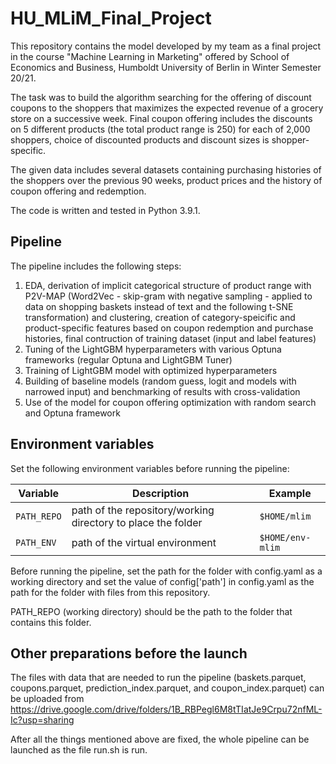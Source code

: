 # HU_MLiM_Final_Project
This repository contains the model developed by my team as a final project in the course "Machine Learning in Marketing" offered by School of Economics and Business, Humboldt University of Berlin in Winter Semester 20/21. 

The task was to build the algorithm searching for the offering of discount coupons to the shoppers that maximizes the expected revenue of a grocery store on a successive week. Final coupon offering includes the discounts on 5 different products (the total product range is 250) for each of 2,000 shoppers, choice of discounted products and discount sizes is shopper-specific. 

The given data includes several datasets containing purchasing histories of the shoppers over the previous 90 weeks, product prices and the history of coupon offering and redemption. 

The code is written and tested in Python 3.9.1.

## Pipeline

The pipeline includes the following steps:
1. EDA, derivation of implicit categorical structure of product range with P2V-MAP (Word2Vec - skip-gram with negative sampling - applied to data on shopping baskets instead of text and the following t-SNE transformation) and clustering, creation of category-speicific and product-specific features based on coupon redemption and purchase histories, final contruction of training dataset (input and label features)
1. Tuning of the LightGBM hyperparameters with various Optuna frameworks (regular Optuna and LightGBM Tuner)
1. Training of LightGBM model with optimized hyperparameters
1. Building of baseline models (random guess, logit and models with narrowed input) and benchmarking of results with cross-validation
1. Use of the model for coupon offering optimization with random search and Optuna framework


## Environment variables

Set the following environment variables before running the pipeline:

| Variable    | Description                                                            | Example          |
| ----------- | -----------------------------------------------------------------------| ---------------- |
| `PATH_REPO` | path of the repository/working directory to place the folder           | `$HOME/mlim`     |
| `PATH_ENV`  | path of the virtual environment                                        | `$HOME/env-mlim` |


Before running the pipeline, set the path for the folder with config.yaml as a working directory
and set the value of config['path'] in config.yaml as the path for the folder with files from this repository.

PATH_REPO (working directory) should be the path to the folder that contains this folder.

## Other preparations before the launch

The files with data that are needed to run the pipeline (baskets.parquet, coupons.parquet, prediction_index.parquet, and coupon_index.parquet) 
can be uploaded from https://drive.google.com/drive/folders/1B_RBPegl6M8tTIatJe9Crpu72nfML-Ic?usp=sharing 

After all the things mentioned above are fixed, the whole pipeline can be launched as the file run.sh is run.
